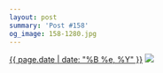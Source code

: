 ```yaml
---
layout: post
summary: 'Post #158'
og_image: 158-1280.jpg
---
```


<p>
  <time><a href="/158">{{ page.date | date: "%B %e, %Y" }}</a></time>
  <a href="/158"><img src="{{ site.assets_url }}/158-640.jpg" srcset="{{ site.assets_url }}/158-1280.jpg 1280w, {{ site.assets_url }}/158-960.jpg 960w, {{ site.assets_url }}/158-640.jpg 640w, {{ site.assets_url }}/158-320.jpg 320w" sizes="(min-width: 700px) 50vw, calc(100vw - 2rem)" /></a>
</p>
